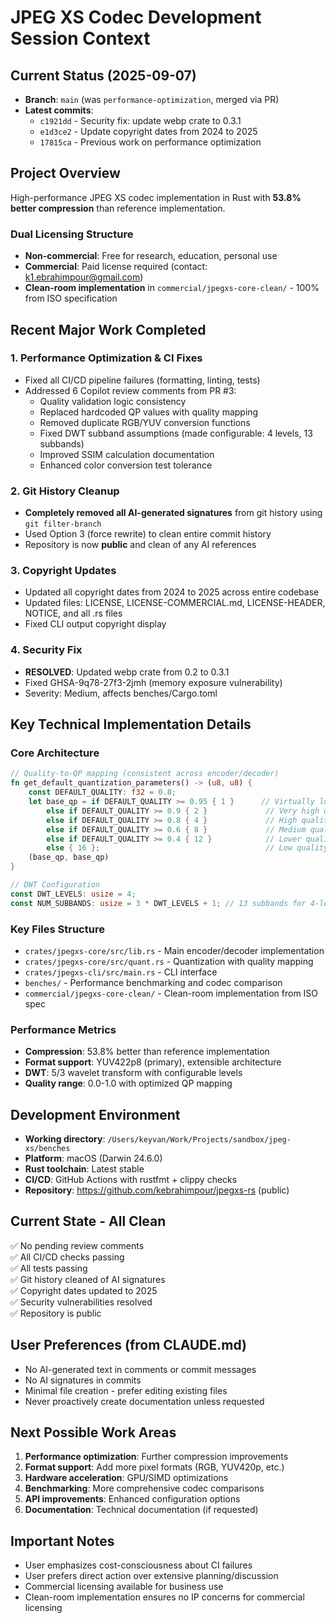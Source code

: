 # JPEG XS Codec Development Session Context

## Current Status (2025-09-07)
- **Branch**: `main` (was `performance-optimization`, merged via PR)
- **Latest commits**:
  - `c1921dd` - Security fix: update webp crate to 0.3.1
  - `e1d3ce2` - Update copyright dates from 2024 to 2025
  - `17815ca` - Previous work on performance optimization

## Project Overview
High-performance JPEG XS codec implementation in Rust with **53.8% better compression** than reference implementation.

### Dual Licensing Structure
- **Non-commercial**: Free for research, education, personal use
- **Commercial**: Paid license required (contact: k1.ebrahimpour@gmail.com)
- **Clean-room implementation** in `commercial/jpegxs-core-clean/` - 100% from ISO specification

## Recent Major Work Completed

### 1. Performance Optimization & CI Fixes
- Fixed all CI/CD pipeline failures (formatting, linting, tests)
- Addressed 6 Copilot review comments from PR #3:
  - Quality validation logic consistency
  - Replaced hardcoded QP values with quality mapping
  - Removed duplicate RGB/YUV conversion functions
  - Fixed DWT subband assumptions (made configurable: 4 levels, 13 subbands)
  - Improved SSIM calculation documentation
  - Enhanced color conversion test tolerance

### 2. Git History Cleanup
- **Completely removed all AI-generated signatures** from git history using `git filter-branch`
- Used Option 3 (force rewrite) to clean entire commit history
- Repository is now **public** and clean of any AI references

### 3. Copyright Updates
- Updated all copyright dates from 2024 to 2025 across entire codebase
- Updated files: LICENSE, LICENSE-COMMERCIAL.md, LICENSE-HEADER, NOTICE, and all .rs files
- Fixed CLI output copyright display

### 4. Security Fix
- **RESOLVED**: Updated webp crate from 0.2 to 0.3.1
- Fixed GHSA-9q78-27f3-2jmh (memory exposure vulnerability)
- Severity: Medium, affects benches/Cargo.toml

## Key Technical Implementation Details

### Core Architecture
```rust
// Quality-to-QP mapping (consistent across encoder/decoder)
fn get_default_quantization_parameters() -> (u8, u8) {
    const DEFAULT_QUALITY: f32 = 0.8;
    let base_qp = if DEFAULT_QUALITY >= 0.95 { 1 }      // Virtually lossless
        else if DEFAULT_QUALITY >= 0.9 { 2 }             // Very high quality  
        else if DEFAULT_QUALITY >= 0.8 { 4 }             // High quality
        else if DEFAULT_QUALITY >= 0.6 { 8 }             // Medium quality
        else if DEFAULT_QUALITY >= 0.4 { 12 }            // Lower quality
        else { 16 };                                     // Low quality
    (base_qp, base_qp)
}

// DWT Configuration
const DWT_LEVELS: usize = 4;
const NUM_SUBBANDS: usize = 3 * DWT_LEVELS + 1; // 13 subbands for 4-level DWT
```

### Key Files Structure
- `crates/jpegxs-core/src/lib.rs` - Main encoder/decoder implementation
- `crates/jpegxs-core/src/quant.rs` - Quantization with quality mapping
- `crates/jpegxs-cli/src/main.rs` - CLI interface
- `benches/` - Performance benchmarking and codec comparison
- `commercial/jpegxs-core-clean/` - Clean-room implementation from ISO spec

### Performance Metrics
- **Compression**: 53.8% better than reference implementation
- **Format support**: YUV422p8 (primary), extensible architecture
- **DWT**: 5/3 wavelet transform with configurable levels
- **Quality range**: 0.0-1.0 with optimized QP mapping

## Development Environment
- **Working directory**: `/Users/keyvan/Work/Projects/sandbox/jpeg-xs/benches`
- **Platform**: macOS (Darwin 24.6.0)
- **Rust toolchain**: Latest stable
- **CI/CD**: GitHub Actions with rustfmt + clippy checks
- **Repository**: https://github.com/kebrahimpour/jpegxs-rs (public)

## Current State - All Clean
✅ No pending review comments  
✅ All CI/CD checks passing  
✅ All tests passing  
✅ Git history cleaned of AI signatures  
✅ Copyright dates updated to 2025  
✅ Security vulnerabilities resolved  
✅ Repository is public  

## User Preferences (from CLAUDE.md)
- No AI-generated text in comments or commit messages
- No AI signatures in commits
- Minimal file creation - prefer editing existing files
- Never proactively create documentation unless requested

## Next Possible Work Areas
1. **Performance optimization**: Further compression improvements
2. **Format support**: Add more pixel formats (RGB, YUV420p, etc.)
3. **Hardware acceleration**: GPU/SIMD optimizations
4. **Benchmarking**: More comprehensive codec comparisons
5. **API improvements**: Enhanced configuration options
6. **Documentation**: Technical documentation (if requested)

## Important Notes
- User emphasizes cost-consciousness about CI failures
- User prefers direct action over extensive planning/discussion
- Commercial licensing available for business use
- Clean-room implementation ensures no IP concerns for commercial licensing